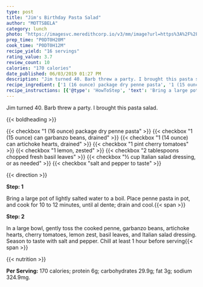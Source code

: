 ```yaml
---
type: post
title: "Jim's Birthday Pasta Salad"
author: "MOTTSBELA"
category: lunch
photo: "https://imagesvc.meredithcorp.io/v3/mm/image?url=https%3A%2F%2Fimages.media-allrecipes.com%2Fuserphotos%2F667592.jpg"
prep_time: "P0DT0H20M"
cook_time: "P0DT0H12M"
recipe_yield: "16 servings"
rating_value: 3.7
review_count: 10
calories: "170 calories"
date_published: 06/03/2019 01:27 PM
description: "Jim turned 40. Barb threw a party. I brought this pasta salad."
recipe_ingredient: ['1 (16 ounce) package dry penne pasta', '1 (15 ounce) can garbanzo beans, drained', '1 (14 ounce) can artichoke hearts, drained', '1 pint cherry tomatoes', '1 lemon, zested', '2 tablespoons chopped fresh basil leaves', '½ cup Italian salad dressing, or as needed', 'salt and pepper to taste']
recipe_instructions: [{'@type': 'HowToStep', 'text': 'Bring a large pot of lightly salted water to a boil. Place penne pasta in pot, and cook for 10 to 12 minutes, until al dente; drain and cool.\n'}, {'@type': 'HowToStep', 'text': 'In a large bowl, gently toss the cooked penne, garbanzo beans, artichoke hearts, cherry tomatoes, lemon zest, basil leaves, and Italian salad dressing. Season to taste with salt and pepper. Chill at least 1 hour before serving\n'}]
---
```


Jim turned 40. Barb threw a party. I brought this pasta salad. 

{{< boldheading >}}

{{< checkbox "1 (16 ounce) package dry penne pasta" >}}
{{< checkbox "1 (15 ounce) can garbanzo beans, drained" >}}
{{< checkbox "1 (14 ounce) can artichoke hearts, drained" >}}
{{< checkbox "1 pint cherry tomatoes" >}}
{{< checkbox "1  lemon, zested" >}}
{{< checkbox "2 tablespoons chopped fresh basil leaves" >}}
{{< checkbox "½ cup Italian salad dressing, or as needed" >}}
{{< checkbox "salt and pepper to taste" >}}


{{< direction >}}

**Step: 1**

Bring a large pot of lightly salted water to a boil. Place penne pasta in pot, and cook for 10 to 12 minutes, until al dente; drain and cool.{{< span >}}

**Step: 2**

In a large bowl, gently toss the cooked penne, garbanzo beans, artichoke hearts, cherry tomatoes, lemon zest, basil leaves, and Italian salad dressing. Season to taste with salt and pepper. Chill at least 1 hour before serving{{< span >}}

{{< nutrition >}}

**Per Serving:** 170 calories; protein 6g; carbohydrates 29.9g; fat 3g; sodium 324.9mg.